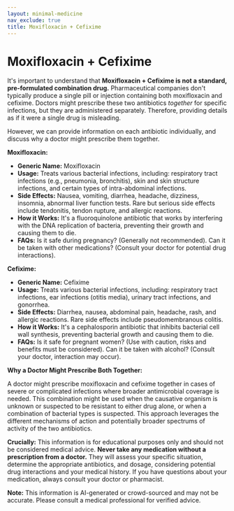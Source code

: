 ```yaml
---
layout: minimal-medicine
nav_exclude: true
title: Moxifloxacin + Cefixime
---
```


# Moxifloxacin + Cefixime

It's important to understand that **Moxifloxacin + Cefixime is not a standard, pre-formulated combination drug.**  Pharmaceutical companies don't typically produce a single pill or injection containing both moxifloxacin and cefixime.  Doctors might prescribe these two antibiotics *together* for specific infections, but they are administered separately.  Therefore, providing details as if it were a single drug is misleading.

However, we can provide information on each antibiotic individually, and discuss why a doctor might prescribe them together.


**Moxifloxacin:**

* **Generic Name:** Moxifloxacin
* **Usage:** Treats various bacterial infections, including:  respiratory tract infections (e.g., pneumonia, bronchitis), skin and skin structure infections, and certain types of intra-abdominal infections.
* **Side Effects:**  Nausea, vomiting, diarrhea, headache, dizziness, insomnia, abnormal liver function tests.  Rare but serious side effects include tendonitis, tendon rupture, and allergic reactions.
* **How it Works:**  It's a fluoroquinolone antibiotic that works by interfering with the DNA replication of bacteria, preventing their growth and causing them to die.
* **FAQs:**  Is it safe during pregnancy? (Generally not recommended). Can it be taken with other medications? (Consult your doctor for potential drug interactions).


**Cefixime:**

* **Generic Name:** Cefixime
* **Usage:** Treats various bacterial infections, including: respiratory tract infections, ear infections (otitis media), urinary tract infections, and gonorrhea.
* **Side Effects:**  Diarrhea, nausea, abdominal pain, headache, rash, and allergic reactions.  Rare side effects include pseudomembranous colitis.
* **How it Works:**  It's a cephalosporin antibiotic that inhibits bacterial cell wall synthesis, preventing bacterial growth and causing them to die.
* **FAQs:** Is it safe for pregnant women? (Use with caution, risks and benefits must be considered). Can it be taken with alcohol? (Consult your doctor, interaction may occur).


**Why a Doctor Might Prescribe Both Together:**

A doctor might prescribe moxifloxacin and cefixime together in cases of severe or complicated infections where broader antimicrobial coverage is needed.  This combination might be used when the causative organism is unknown or suspected to be resistant to either drug alone, or when a combination of bacterial types is suspected.  This approach leverages the different mechanisms of action and potentially broader spectrums of activity of the two antibiotics.


**Crucially:** This information is for educational purposes only and should not be considered medical advice.  **Never take any medication without a prescription from a doctor.**  They will assess your specific situation, determine the appropriate antibiotics, and dosage, considering potential drug interactions and your medical history.  If you have questions about your medication, always consult your doctor or pharmacist.


**Note:** This information is AI-generated or crowd-sourced and may not be accurate. Please consult a medical professional for verified advice.
